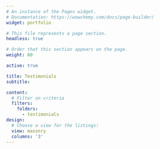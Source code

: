 ```yaml
---
# An instance of the Pages widget.
# Documentation: https://wowchemy.com/docs/page-builder/
widget: portfolio

# This file represents a page section.
headless: true

# Order that this section appears on the page.
weight: 60

active: true

title: Testimonials
subtitle:

content:
  # Filter on criteria
  filters:
    folders:
      - testimonials
design:
  # Choose a view for the listings:
  view: masonry
  columns: '3'
---
```

